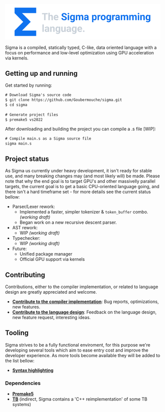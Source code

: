 <p align="center">
 <a href="https://github.com/Goubermouche/sigma">
    <img src="/images/banner_3.png" alt="sigma logo" width="650cm">
   </a>
</p>

Sigma is a compiled, statically typed, C-like, data oriented language with a focus on performance and low-level optimization using GPU acceleration via kernels.  

## Getting up and running      
Get started by running:
```shell
# Download Sigma's source code
$ git clone https://github.com/Goubermouche/sigma.git
$ cd sigma

# Generate project files
$ premake5 vs2022
```
After downloading and building the project you can compile a .s file [WIP]: 
```shell
# Compile main.s as a Sigma source file
sigma main.s
```

## Project status
As Sigma us currently under heavy development, it isn't ready for stable use, and many breaking changes may (and most likely will) be made. Please note that why the end goal is to target GPU's and other massivelly parallel targets, the current goal is to get a basic CPU-oriented language going, and there isn't a hard timeframe set - for more details see the current status bellow: 
-   Parser/Lexer rework: 
    -   Implemented a faster, simpler tokenizer & `token_buffer` combo. *(working draft)*
    -   Began work on a new recursive descent parser.
-   AST rework:
    -   WIP *(working draft)*
-   Typechecker:
    -   WIP *(working draft)*
-   Future:
    -   Unified package manager
    -   Official GPU support via kernels

## Contributing
Contributions, either to the compiler implementation, or related to language design are greatly appreciated and welcome.
-   [**Contribute to the compiler implementation**](/documents/CONTRIBUTING.md#ontributing_to_the_compiler_implementation): Bug reports, optimizations, new features.
-   [**Contribute to the language design**](/documents/CONTRIBUTING.md#contributing_to_the_language_design): Feedback on the language design, new feature request, interesting ideas.

## Tooling
Sigma strives to be a fully functional enviroment, for this purpose we're developing several tools which aim to ease entry cost and improve the developer experience. As more tools become available they will be added to the list bellow: 
-   [**Syntax highlighting**](https://github.com/Goubermouche/sigma-syntax-highlighter)

### Dependencies 
-   [**Premake5**](https://github.com/premake/premake-core)
-   [**TB**](https://github.com/RealNeGate/Cuik/tree/master/tb) (indirect, Sigma contains a 'C++ reimplementation' of some TB systems)

